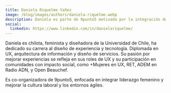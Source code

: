```yaml
---
title: Daniela Riquelme Yañez
image: /blog/images/authors/daniela-riquelme.webp
description: Daniela es parte de 9punto5 motivada por la integración de liderazgo y voces femeninas, su interés y preocupación por la cultura laboral y los entornos ágiles, y para entregar una mejor experiencia de conferencia.
social:
  linkedin: https://www.linkedin.com/in/danielariquelme/
---
```


Daniela es chilota, feminista y diseñadora de la Universidad de Chile, ha dedicado su carrera al diseño de experiencia y tecnología. Diplomada en UX, arquitectura de información y diseño de servicios. Su pasión por mejorar experiencias se refleja en sus roles de UX y su participación en comunidades con impacto social, como +Mujeres en UX, RET, ADEM en Radio ADN, y Open Beauchef. 

Es co-organizadora de 9punto5, enfocada en integrar liderazgo femenino y mejorar la cultura laboral y los entornos ágiles.